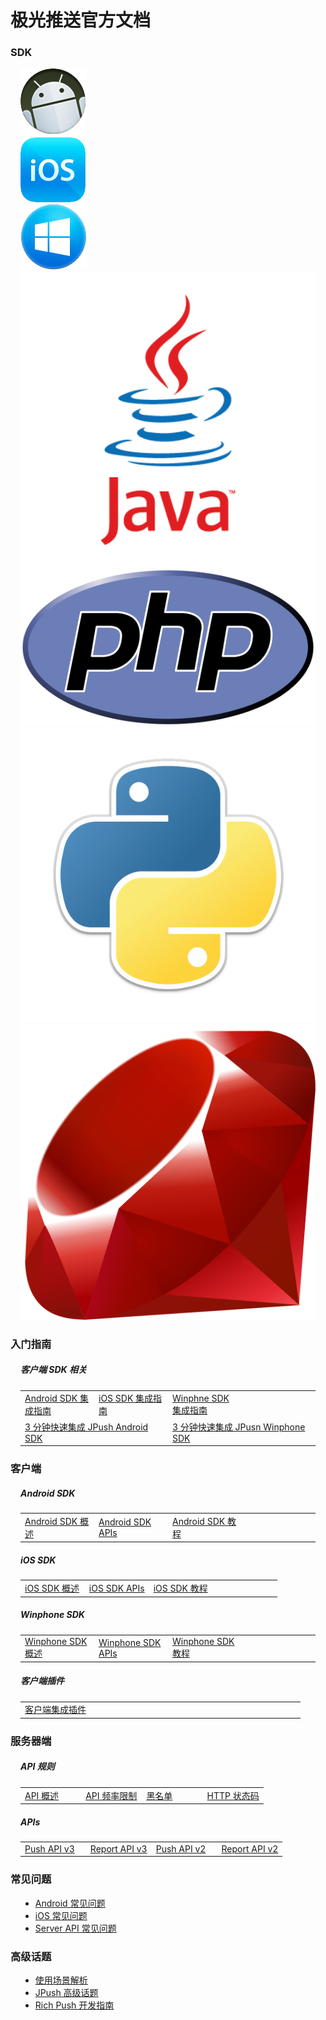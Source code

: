 # 极光推送官方文档

<style>
.home_section {
	margin-left: 16px;
	margin-right: 16px;
	margin-top: 14px;
}
</style>


<div class="row">
    <div class="col-md-12">
        <div class="panel panel-default">
            <div class="panel-heading">
                <h3 class="panel-title">SDK</h3>
            </div>
            <div class="panel-content">
                <div class="row home_section">
                    <div class="col-md-1">
                      <a href="client/android_sdk/" class="thumbnail"><img src="image/product_android.png" alt="android sdk" /></a>
                    </div>
                    <div class="col-md-1">
                      <a href="client/ios_sdk/" class="thumbnail"><img src="image/product_ios.png" alt="ios sdk" /></a>
                    </div>
                    <div class="col-md-1">
                      <a href="client/winphone_sdk/" class="thumbnail"><img src="image/product_winphone.png" alt="winphone sdk" /></a>
                    </div>
                    <div class="col-md-1">
                      <a href="server/server_sdks#java-sdk" class="thumbnail"><img src="image/sdk_java.png" alt="java sdk" /></a>
                    </div>
                    <div class="col-md-1">
                      <a href="server/server_sdks#php-sdk" class="thumbnail"><img src="image/sdk_php.png" alt="php sdk" /></a>
                    </div>
                    <div class="col-md-1">
                      <a href="server/server_sdks#python-sdk" class="thumbnail"><img src="image/sdk_python.png" alt="python sdk" /></a>
                    </div>
                    <div class="col-md-1">
                      <a href="server/server_sdks#ruby-sdk" class="thumbnail"><img src="image/sdk_ruby.png" alt="ruby sdk" /></a>
                    </div>
                </div>
            </div>
        </div>
    </div>
</div>



<div class="row">
    <div class="col-md-8"> <!-- left content -->
        <div class="panel panel-default">
            <div class="panel-heading">
                <h3 class="panel-title">入门指南</h3>
            </div>
            <div class="panel-content home_section">
                <h5>客户端 SDK 相关</h5>
                <table width="100%">
                <tr>
                	<td width="25%"><a href="guideline/android_guide/">Android SDK 集成指南</a></td>
                	<td width="25%"><a href="guideline/ios_guide/">iOS SDK 集成指南</a></td>
                    <td width="25%"><a href="guideline/winphone_guide/">Winphne SDK 集成指南</a></td>
                    <td width="25%">&nbsp;</td>
                </tr>
                <tr>
                	<td width="25%" colspan=2><a href="guideline/android_3m/">3 分钟快速集成 JPush Android SDK</a></td>
                	<td width="25%" colspan=2"><a href="guideline/winphone_3m">3 分钟快速集成 JPusn Winphone SDK</a></td>
                </tr>
                </table>
            </div>
        </div>
        <div class="panel panel-default">
            <div class="panel-heading">
                <h3 class="panel-title">客户端</h3>
            </div>
            <div class="panel-content home_section">
                <h5>Android SDK</h5>
                <table width="100%">
                <tr>
                	<td width="25%"><a href="client/android_sdk">Android SDK 概述</a></td>
                	<td width="25%"><a href="client/android_api/">Android SDK APIs</a></td>
                    <td width="25%"><a href="client/android_tutorials">Android SDK 教程</a></td>
                    <td width="25%">&nbsp;</td>
                </tr>
                </table>
                <h5>iOS SDK</h5>
                <table width="100%">
                <tr>
                	<td width="25%"><a href="client/ios_sdk">iOS SDK 概述</a></td>
                	<td width="25%"><a href="client/ios_api">iOS SDK APIs</a></td>
                    <td width="25%"><a href="client/ios_tutorials">iOS SDK 教程</a></td>
                    <td width="25%">&nbsp;</td>
                </tr>
                </table>
                <h5>Winphone SDK</h5>
                <table width="100%">
                <tr>
                	<td width="25%"><a href="client/winphone_sdk">Winphone SDK 概述</a></td>
                	<td width="25%"><a href="client/winphone_api">Winphone SDK APIs</a></td>
                    <td width="25%"><a href="client/winphone_tutorials">Winphone SDK 教程</a></td>
                    <td width="25%">&nbsp;</td>
                </tr>
                </table>
                <h5>客户端插件</h5>
                <table width="100%">
                <tr>
                	<td width="25%"><a href="client/client_plugins">客户端集成插件</a></td>
                	<td width="25%"></td>
                    <td width="25%"></td>
                    <td width="25%">&nbsp;</td>
                </tr>
                </table>
            </div>
        </div>
        <div class="panel panel-default">
            <div class="panel-heading">
                <h3 class="panel-title">服务器端</h3>
            </div>
            <div class="panel-content home_section">
                <h5>API 规则</h5>
                <table width="100%">
                <tr>
                	<td width="25%"><a href="server/server_summary">API 概述</a></td>
                	<td width="25%"><a href="server/api_rate_limiting">API 频率限制</a></td>
                    <td width="25%"><a href="server/api_blacklist">黑名单</td>
                    <td width="25%"><a href="server/http_status_code">HTTP 状态码</a></td>
                </tr>
                </table>
                <h5>APIs</h5>
                <table width="100%">
                <tr>
                	<td width="25%"><a href="server/push_api_v3">Push API v3</a></td>
                	<td width="25%"><a href="server/report_api_v3">Report API v3</a></td>
                    <td width="25%"><a href="server/push_api_v2">Push API v2</a></td>
                    <td width="25%"><a href="server/report_api_v2">Report API v2</a></td>
                </tr>
                </table>
            </div>
        </div>
    </div>
    <div class="col-md-4"> <!-- right sidebar -->
        <div class="panel panel-default">
            <div class="panel-heading">
                <h3 class="panel-title">常见问题</h3>
            </div>
            <div class="panel-content home_section">
                <ul>
                <li><a href="guideline/faq/#android">Android 常见问题</a></li>
	         <li><a href="guideline/faq/#ios">iOS 常见问题</a></li>
	         <li><a href="guideline/faq/#api">Server API 常见问题</a></li>
                </ul>
            </div>
        </div>
        <div class="panel panel-default">
            <div class="panel-heading">
                <h3 class="panel-title">高级话题</h3>
            </div>
            <div class="panel-content home_section">
                <ul>
                <li><a href="advanced/scenes/">使用场景解析</a></li>
                <li><a href="advanced/topics/">JPush 高级话题</a></li>
                <li><a href="advanced/rich_push/">Rich Push 开发指南</a></li>
                </ul>
            </div>
        </div>
    </div>
</div>

